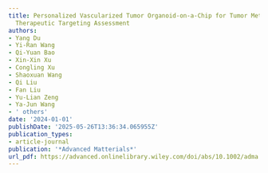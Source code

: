 ```yaml
---
title: Personalized Vascularized Tumor Organoid-on-a-Chip for Tumor Metastasis and
  Therapeutic Targeting Assessment
authors:
- Yang Du
- Yi-Ran Wang
- Qi-Yuan Bao
- Xin-Xin Xu
- Congling Xu
- Shaoxuan Wang
- Qi Liu
- Fan Liu
- Yu-Lian Zeng
- Ya-Jun Wang
- ' others'
date: '2024-01-01'
publishDate: '2025-05-26T13:36:34.065955Z'
publication_types:
- article-journal
publication: '*Advanced Matterials*'
url_pdf: https://advanced.onlinelibrary.wiley.com/doi/abs/10.1002/adma.202412815
---
```


